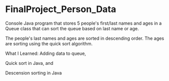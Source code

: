 # FinalProject_Person_Data

Console Java program that stores 5 people's first/last names and ages in a Queue class that can sort the queue based on last name or age.

The people's last names and ages are sorted in descending order. The ages are sorting using the quick sort algorithm.

What I Learned: Adding data to queue,

Quick sort in Java, and

Descension sorting in Java


